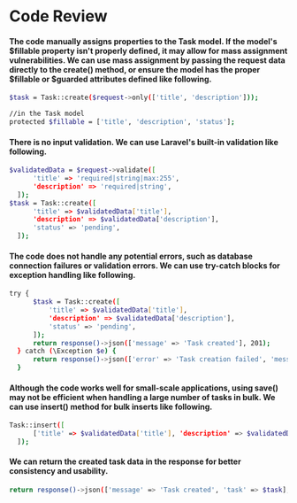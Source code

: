 # Code Review

#### The code manually assigns properties to the Task model. If the model's $fillable property isn't properly defined, it may allow for mass assignment vulnerabilities. We can use mass assignment by passing the request data directly to the create() method, or ensure the model has the proper $fillable or $guarded attributes defined like following.
  ```bash
  $task = Task::create($request->only(['title', 'description']));

  //in the Task model
  protected $fillable = ['title', 'description', 'status'];
  ```
#### There is no input validation. We can use Laravel's built-in validation like following.
  ```bash
  $validatedData = $request->validate([
        'title' => 'required|string|max:255',
        'description' => 'required|string',
    ]);
  $task = Task::create([
        'title' => $validatedData['title'],
        'description' => $validatedData['description'],
        'status' => 'pending',
    ]);
  ```
#### The code does not handle any potential errors, such as database connection failures or validation errors. We can use try-catch blocks for exception handling like following.
  ```bash
  try {
        $task = Task::create([
            'title' => $validatedData['title'],
            'description' => $validatedData['description'],
            'status' => 'pending',
        ]);
        return response()->json(['message' => 'Task created'], 201);
    } catch (\Exception $e) {
        return response()->json(['error' => 'Task creation failed', 'message' => $e->getMessage()], 500);
    }
  ```
#### Although the code works well for small-scale applications, using save() may not be efficient when handling a large number of tasks in bulk. We can use insert() method for bulk inserts like following.
  ```bash
  Task::insert([
        ['title' => $validatedData['title'], 'description' => $validatedData['description'], 'status' => 'pending']
    ]);
  ```
#### We can return the created task data in the response for better consistency and usability.
  ```bash
  return response()->json(['message' => 'Task created', 'task' => $task], 201);
  ```

